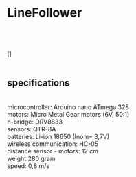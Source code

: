 # LineFollower
<br />

<br />
<br />
[]
<src:"https://user-images.githubusercontent.com/115163797/208085600-bd7a8155-9829-4e55-9a26-bde2c2296e50.png">


<br />
<br />
  
## specifications
<br />
microcontroller: Arduino nano ATmega 328
<br />
motors: Micro Metal Gear motors (6V, 50:1)
<br />
h-bridge: DRV8833 
<br />
sensors: QTR-8A
<br />
batteries: Li-ion 18650 (Inom= 3,7V)
<br />
wireless communication: HC-05
<br />
distance sensor - motors: 12 cm
<br />
weight:280 gram
<br />
speed: 0,8 m/s
<br />
